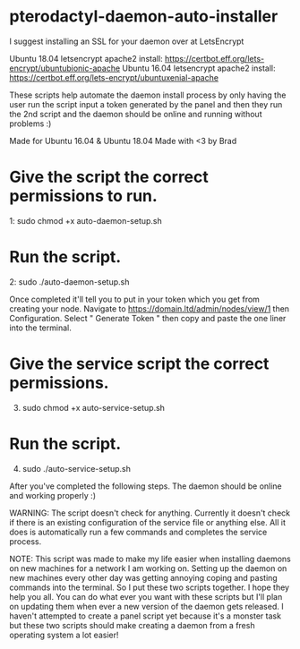 # pterodactyl-daemon-auto-installer

I suggest installing an SSL for your daemon over at LetsEncrypt

Ubuntu 18.04 letsencrypt apache2 install: https://certbot.eff.org/lets-encrypt/ubuntubionic-apache
Ubuntu 16.04 letsencrypt apache2 install: https://certbot.eff.org/lets-encrypt/ubuntuxenial-apache

These scripts help automate the daemon install process by only having the user run the script input a token generated by the panel and then they run the 2nd script and the daemon should be online and running without problems :)


Made for Ubuntu 16.04 & Ubuntu 18.04
Made with <3 by Brad

# Give the script the correct permissions to run.
1: sudo chmod +x auto-daemon-setup.sh

# Run the script.
2: sudo ./auto-daemon-setup.sh

Once completed it'll tell you to put in your token which you get from creating your node.
Navigate to https://domain.ltd/admin/nodes/view/1 then Configuration.
Select " Generate Token " then copy and paste the one liner into the terminal.

# Give the service script the correct permissions.
3. sudo chmod +x auto-service-setup.sh

# Run the script.
4. sudo ./auto-service-setup.sh

After you've completed the following steps. The daemon should be online and working properly :)


WARNING: The script doesn't check for anything. Currently it doesn't check if there is an existing configuration of the service file or anything else. All it does is automatically run a few commands and completes the service process.

NOTE: This script was made to make my life easier when installing daemons on new machines for a network I am working on. Setting up the daemon on new machines every other day was getting annoying coping and pasting commands into the terminal. So I put these two scripts together. I hope they help you all. You can do what ever you want with these scripts but I'll plan on updating them when ever a new version of the daemon gets released. I haven't attempted to create a panel script yet because it's a monster task but these two scripts should make creating a daemon from a fresh operating system a lot easier!
